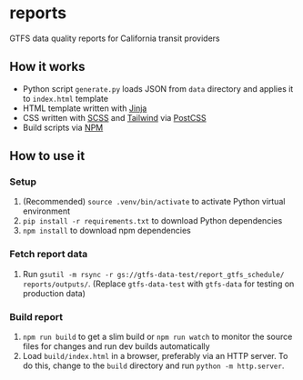 # reports

GTFS data quality reports for California transit providers

## How it works

- Python script `generate.py` loads JSON from `data` directory and applies it to `index.html` template
- HTML template written with [Jinja](https://jinja.palletsprojects.com/en/3.0.x/)
- CSS written with [SCSS](https://sass-lang.com/documentation/syntax#scss) and [Tailwind](https://tailwindcss.com/docs) via [PostCSS](https://postcss.org/)
- Build scripts via [NPM](https://www.npmjs.com/)

## How to use it

### Setup 

1. (Recommended) `source .venv/bin/activate` to activate Python virtual environment
2. `pip install -r requirements.txt` to download Python dependencies
3. `npm install` to download npm dependencies

### Fetch report data

1. Run `gsutil -m rsync -r gs://gtfs-data-test/report_gtfs_schedule/ reports/outputs/`. (Replace `gtfs-data-test` with `gtfs-data` for testing on production data)

### Build report

1. `npm run build` to get a slim build or `npm run watch` to monitor the source files for changes and run dev builds automatically
2. Load `build/index.html` in a browser, preferably via an HTTP server. To do this, change to the `build` directory and run `python -m http.server`.
